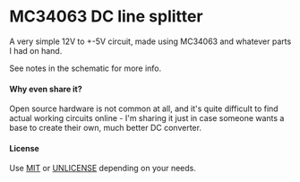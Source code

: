 # MC34063 DC line splitter

A very simple 12V to +-5V circuit, made using MC34063 and whatever parts I had on hand.

See notes in the schematic for more info.

#### Why even share it?

Open source hardware is not common at all, and it's quite difficult to find actual working circuits online - I'm sharing it just in case someone wants a base to create their own, much better DC converter.

#### License

Use [MIT](LICENSE) or [UNLICENSE](UNLICENSE) depending on your needs.